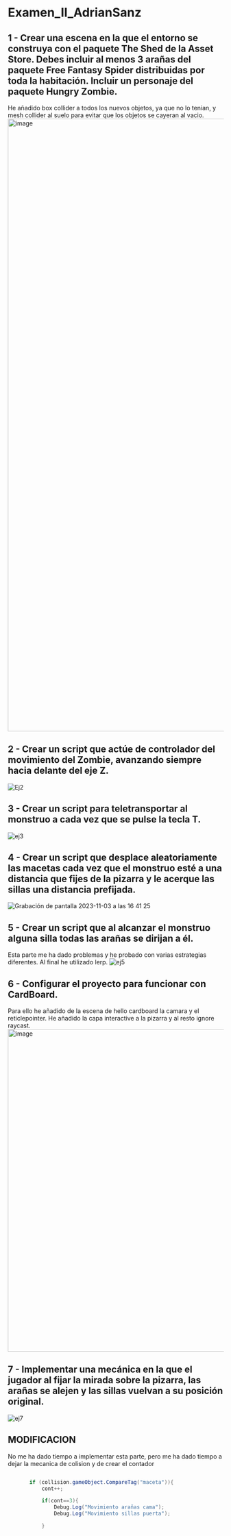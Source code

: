 # Examen_II_AdrianSanz


## 1 - Crear una escena en la que el entorno se construya con el paquete The Shed de la Asset Store. Debes incluir al menos 3 arañas del paquete Free Fantasy Spider distribuidas por toda la habitación. Incluir un personaje del paquete Hungry Zombie. 
He añadido box collider a todos los nuevos objetos, ya que no lo tenian, y mesh collider al suelo para evitar que los objetos se cayeran al vacio.
<img width="1430" alt="image" src="https://github.com/adriansanzzzz/EXAMEN_InterfacesInteligentes/assets/74414073/b549a717-51f8-4129-adca-17ad360516c7">
## 2 - Crear un script que actúe de controlador del movimiento del Zombie, avanzando siempre hacia delante del eje Z.
![Ej2](https://github.com/adriansanzzzz/EXAMEN_InterfacesInteligentes/assets/74414073/bd156a6e-4d49-4401-985f-6805894c1cb3)

## 3 - Crear un script para teletransportar al monstruo a cada vez que se pulse la tecla T.
![ej3](https://github.com/adriansanzzzz/EXAMEN_InterfacesInteligentes/assets/74414073/3614274b-697b-4d04-a934-98c634de05d9)

## 4 - Crear un script que desplace aleatoriamente las macetas cada vez que el monstruo esté a una distancia que fijes de la pizarra y le acerque las sillas una distancia prefijada.
![Grabación de pantalla 2023-11-03 a las 16 41 25](https://github.com/adriansanzzzz/EXAMEN_InterfacesInteligentes/assets/74414073/b93bcdd1-ff49-4f4f-abee-6ef1f84781e8)
## 5 - Crear un script que al alcanzar el monstruo alguna silla todas las arañas se dirijan a él.
Esta parte me ha dado problemas y he probado con varias estrategias diferentes. Al final he utilizado lerp.
![ej5](https://github.com/adriansanzzzz/EXAMEN_InterfacesInteligentes/assets/74414073/b4af1a9c-d752-4281-988f-9864f6052713)
## 6 - Configurar el proyecto para funcionar con CardBoard. 
Para ello he añadido de la escena de hello cardboard la camara y el reticlepointer. He añadido la capa interactive a la pizarra y al resto ignore raycast.
<img width="753" alt="image" src="https://github.com/adriansanzzzz/EXAMEN_InterfacesInteligentes/assets/74414073/705b7c85-ba33-4aa0-a338-6bc995e28d20">
## 7 - Implementar una mecánica en la que el jugador al fijar la mirada sobre la pizarra, las arañas se alejen y las sillas vuelvan a su posición original.
![ej7](https://github.com/adriansanzzzz/EXAMEN_InterfacesInteligentes/assets/74414073/64781157-f4e7-4538-8c4d-c786169740ae)

## MODIFICACION
No me ha dado tiempo a implementar esta parte, pero me ha dado tiempo a dejar la mecanica de colision y de crear el contador
 ```csharp

        if (collision.gameObject.CompareTag("maceta")){
            cont++;

            if(cont==3){
                Debug.Log("Movimiento arañas cama");
                Debug.Log("Movimiento sillas puerta");

            }
```
